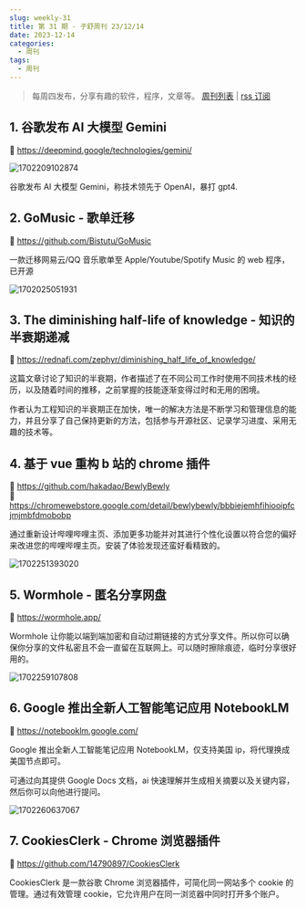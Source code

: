 ```yaml
---
slug: weekly-31
title: 第 31 期 - 子舒周刊 23/12/14
date: 2023-12-14
categories:
  - 周刊
tags:
  - 周刊
---
```


> 每周四发布，分享有趣的软件，程序，文章等。 [周刊列表](/categories/周刊/) | [rss 订阅](/categories/周刊/index.xml)

## 1. 谷歌发布 AI 大模型 Gemini

🔗 https://deepmind.google/technologies/gemini/

![1702209102874](https://imgurl.zishu.me/2023/1702209102874.webp)

谷歌发布 AI 大模型 Gemini，称技术领先于 OpenAI，暴打 gpt4.

## 2. GoMusic - 歌单迁移

🔗 https://github.com/Bistutu/GoMusic

一款迁移网易云/QQ 音乐歌单至 Apple/Youtube/Spotify Music 的 web 程序，已开源

![1702025051931](https://imgurl.zishu.me/2023/1702025051931.webp)

## 3. The diminishing half-life of knowledge - 知识的半衰期递减

🔗 https://rednafi.com/zephyr/diminishing_half_life_of_knowledge/

这篇文章讨论了知识的半衰期，作者描述了在不同公司工作时使用不同技术栈的经历，以及随着时间的推移，之前掌握的技能逐渐变得过时和无用的困境。

作者认为工程知识的半衰期正在加快，唯一的解决方法是不断学习和管理信息的能力，并且分享了自己保持更新的方法，包括参与开源社区、记录学习进度、采用无趣的技术等。

## 4. 基于 vue 重构 b 站的 chrome 插件

🔗 https://github.com/hakadao/BewlyBewly  
🔗 https://chromewebstore.google.com/detail/bewlybewly/bbbiejemhfihiooipfcjmjmbfdmobobp

通过重新设计哔哩哔哩主页、添加更多功能并对其进行个性化设置以符合您的偏好来改进您的哔哩哔哩主页。安装了体验发现还蛮好看精致的。

![1702251393020](https://imgurl.zishu.me/2023/1702251393020.webp)

## 5. Wormhole - 匿名分享网盘

🔗 https://wormhole.app/

Wormhole 让你能以端到端加密和自动过期链接的方式分享文件。所以你可以确保你分享的文件私密且不会一直留在互联网上。可以随时擦除痕迹，临时分享很好用的。

![1702259107808](https://imgurl.zishu.me/2023/1702259107808.webp)

## 6. Google 推出全新人工智能笔记应用 NotebookLM

🔗 https://notebooklm.google.com/

Google 推出全新人工智能笔记应用 NotebookLM，仅支持美国 ip，将代理换成美国节点即可。

可通过向其提供 Google Docs 文档，ai 快速理解并生成相关摘要以及关键内容，然后你可以向他进行提问。

![1702260637067](https://imgurl.zishu.me/2023/1702260637067.webp)

## 7. CookiesClerk - Chrome 浏览器插件

🔗 https://github.com/14790897/CookiesClerk

CookiesClerk 是一款谷歌 Chrome 浏览器插件，可简化同一网站多个 cookie 的管理。通过有效管理 cookie，它允许用户在同一浏览器中同时打开多个账户。
